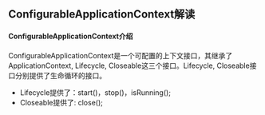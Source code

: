 ## ConfigurableApplicationContext解读



#### ConfigurableApplicationContext介绍

ConfigurableApplicationContext是一个可配置的上下文接口，其继承了ApplicationContext, Lifecycle, Closeable这三个接口。Lifecycle, Closeable接口分别提供了生命循环的接口。

- Lifecycle提供了：start()，stop()，isRunning();
- Closeable提供了: close();

